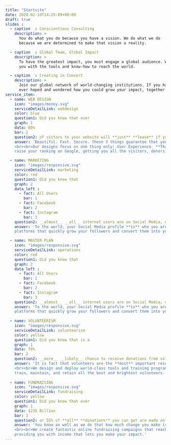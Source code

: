 ```yaml
---
title: "Startsite"
date: 2020-02-10T14:25:09+08:00
draft: true
slides :
  - caption  : Conscientious Consulting
    description: >
      You do what you do because you have a vision. We do what we do
      because we are determined to make that vision a reality.

  - caption  : Global Team, Global Impact
    description: >
      To have the greatest impact, you must engage a global audience. We are here to provide 
      you with the tools and know-how to reach the world.

  - caption  : Creating in Concert
    description: >
      Join our global network of world-changing institutions. If you have
      ever hoped and wondered how you could grow your impact, together we will do just that.
service_item: 
  - name: WEB DESIGN
    icon: "images/money.svg"
    serviceDetailLink: webdesign
    color: blue
    question1: Did you know that over
    graph: 1
    data: 80% 
    bar: 2
    question2: of vistors to your website will **just** **leave** if your website is not secure or takes longer than 3 seconds to load?
    answer: 'Beautiful. Fast. Secure. These 3 things guarantee that you and your goals are never forgotten. 
    <br><br>Our designs focus on one thing only: User Experience. **That** is how you
    raise your ranking on Google, getting you all the visitors, donors, and volunteers you need.'

  - name: MARKETING
    icon: "images/responsive.svg"
    serviceDetailLink: marketing
    color: red
    question1: Did you know that
    graph: 2 
    data_left :
      - fact: All Users
        bar: 1
      - fact: Facebook
        bar: 2
      - fact: Instagram
        bar: 3
    question2: __almost__ __all__ internet users are on Social Media, using it to donate, volunteer, and plan where to travel?
    answer: 'To the world, your Social Media profile **is** who you are and what you do. Use it well.<br><br>We design Social Media profiles on all 
    platforms that quickly grow your followers and convert them into your greatest supporters as visitors, volunteers, and donors.'

  - name: MASTER PLAN
    icon: "images/responsive.svg"
    serviceDetailLink: operations
    color: red
    question1: Did you know that
    graph: 2 
    data_left :
      - fact: All Users
        bar: 1
      - fact: Facebook
        bar: 2
      - fact: Instagram
        bar: 3
    question2: __almost__ __all__ internet users are on Social Media, using it to donate, volunteer, and plan where to travel?
    answer: 'To the world, your Social Media profile **is** who you are and what you do. Use it well.<br><br>We design Social Media profiles on all 
    platforms that quickly grow your followers and convert them into your greatest supporters as visitors, volunteers, and donors.'
 
  - name: VOLUNTEERISM
    icon: "images/responsive.svg"
    serviceDetailLink: volunteerism
    color: yellow
    question1: Did you know that is a
    graph: 1
    data: 78%
    bar: 2
    question2: __more__ __likely__ chance to receive donations from volunteers than non-volunteers?
    answer: 'It is fact that volunteers are the **most** important resource for the success of your cause. 
    <br><br>We design and deploy world-class tools and training programs that guarantee that you attain,
    train, maintain, and retain all the best and brightest volunteers.'
 
  - name: FUNDRAISING
    icon: "images/responsive.svg"
    serviceDetailLink: fundraising
    color: yellow
    question1: Did you know that over
    graph: 1
    data: $235 Billion
    bar: 1
    question2: or 55% of **all** **donations** you can get are made online, mainly through Social Media and your website?
    answer: 'You know as well as we do that how much change you make is **directly** tied to funding. 
    <br><br>We create fantastic online fundraising campaigns that reach donors and investors all over the world, 
    providing you with income that lets you make your impact.'
---
```


